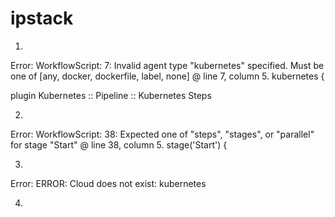 # ipstack

1)
Error:
WorkflowScript: 7: Invalid agent type "kubernetes" specified. Must be one of [any, docker, dockerfile, label, none] @ line 7, column 5.
       kubernetes {

plugin
Kubernetes :: Pipeline :: Kubernetes Steps

2)
Error:
WorkflowScript: 38: Expected one of "steps", "stages", or "parallel" for stage "Start" @ line 38, column 5.
       stage('Start') {

3)
Error:
ERROR: Cloud does not exist: kubernetes



4)

  
